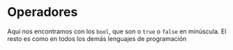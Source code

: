 # Operadores

Aquí nos encontramos con los `bool`, que son o `true` o `false` en minúscula. El resto es como en todos los demás lenguajes de programación
